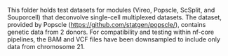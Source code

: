 This folder holds test datasets for modules (Vireo, Popscle, ScSplit, and Souporcell) that deconvolve single-cell multiplexed datasets. 
The dataset, provided by Popscle (https://github.com/statgen/popscle/), contains genetic data from 2 donors. 
For compatibility and testing within nf-core pipelines, the BAM and VCF files have been downsampled to include only data from chromosome 21.

